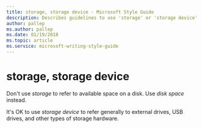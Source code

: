 ```yaml
---
title: storage, storage device - Microsoft Style Guide
description: Describes guidelines to use 'storage' or 'storage device' in Microsoft documents.
author: pallep
ms.author: pallep
ms.date: 01/19/2018
ms.topic: article
ms.service: microsoft-writing-style-guide
---
```


# storage, storage device

Don't use *storage* to refer to available space on a disk. Use *disk space* instead. 

It's OK to use *storage device* to refer generally to external drives, USB drives, and other types of storage hardware. 
